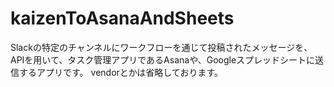 # kaizenToAsanaAndSheets
Slackの特定のチャンネルにワークフローを通じて投稿されたメッセージを、APIを用いて、タスク管理アプリであるAsanaや、Googleスプレッドシートに送信するアプリです。
vendorとかは省略しております。
